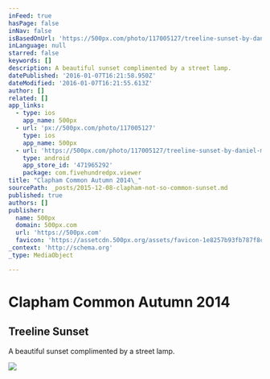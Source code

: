 ```yaml
---
inFeed: true
hasPage: false
inNav: false
isBasedOnUrl: 'https://500px.com/photo/117005127/treeline-sunset-by-daniel-moriss-jeffery-'
inLanguage: null
starred: false
keywords: []
description: A beautiful sunset complimented by a street lamp.
datePublished: '2016-01-07T16:21:58.950Z'
dateModified: '2016-01-07T16:21:55.613Z'
author: []
related: []
app_links:
  - type: ios
    app_name: 500px
  - url: 'px://500px.com/photo/117005127'
    type: ios
    app_name: 500px
  - url: 'https://500px.com/photo/117005127/treeline-sunset-by-daniel-moriss-jeffery-'
    type: android
    app_store_id: '471965292'
    package: com.fivehundredpx.viewer
title: "Clapham Common Autumn 2014\_"
sourcePath: _posts/2015-12-08-clapham-not-so-common-sunset.md
published: true
authors: []
publisher:
  name: 500px
  domain: 500px.com
  url: 'https://500px.com'
  favicon: 'https://assetcdn.500px.org/assets/favicon-1e8257b93fb787f8ceb66b5522ee853c.ico'
_context: 'http://schema.org'
_type: MediaObject

---
```

# Clapham Common Autumn 2014 

<article style=""><h1>Treeline Sunset</h1><p>A beautiful sunset complimented by a street lamp.</p><img src="https://s3-us-west-2.amazonaws.com/the-grid-img/p/afa0594988b844636ccff27040b442f8b02f814f.jpg" /></article>